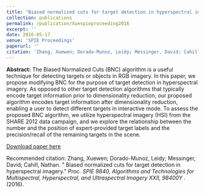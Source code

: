 ```yaml
---
title: "Biased normalized cuts for target detection in hyperspectral imagery"
collection: publications
permalink: /publication/Xuespieproceeding2016
excerpt: ''
date: 2016-05-17
venue: 'SPIE Proceedings'
paperurl: ''
citation: 'Zhang, Xuewen; Dorado-Munoz, Leidy; Messinger, David; Cahill, Nathan. &quot; Biased normalized cuts for target detection in hyperspectral imagery.&quot; <i>Proc. SPIE 9840, Algorithms and Technologies for Multispectral, Hyperspectral, and Ultraspectral Imagery XXII, 98400Y </i>. (2016).'
---
```

**Abstract:** The Biased Normalized Cuts (BNC) algorithm is a useful technique for detecting targets or objects in RGB imagery. In this paper, we propose modifying BNC for the purpose of target detection in hyperspectral imagery. As opposed to other target detection algorithms that typically encode target information prior to dimensionality reduction, our proposed algorithm encodes target information after dimensionality reduction, enabling a user to detect different targets in interactive mode. To assess the proposed BNC algorithm, we utilize hyperspectral imagery (HSI) from the SHARE 2012 data campaign, and we explore the relationship between the number and the position of expert-provided target labels and the precision/recall of the remaining targets in the scene.

[Download paper here](http://doi.org/10.1117/12.2224067)

Recommended citation: Zhang, Xuewen; Dorado-Munoz, Leidy; Messinger, David; Cahill, Nathan. &quot; Biased normalized cuts for target detection in hyperspectral imagery.&quot; <i>Proc. SPIE 9840, Algorithms and Technologies for Multispectral, Hyperspectral, and Ultraspectral Imagery XXII, 98400Y </i>. (2016).